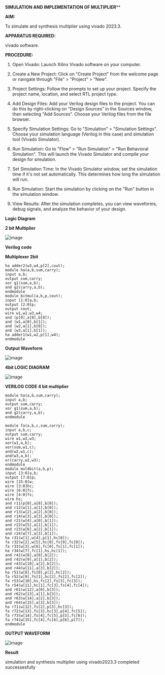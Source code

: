 
**SIMULATION AND IMPLEMENTATION OF MULTIPLIER****

**AIM:**

To simulate and synthesis multiplier using vivado 2023.3.

**APPARATUS REQUIRED:**

vivado software.
  
**PROCEDURE:**

1. Open Vivado: Launch Xilinx Vivado software on your computer.

2. Create a New Project: Click on "Create Project" from the welcome page or navigate through "File" > "Project" > "New".

3. Project Settings: Follow the prompts to set up your project. Specify the project name, location, and select RTL project type.

4. Add Design Files: Add your Verilog design files to the project. You can do this by right-clicking on "Design Sources" in the Sources window, then selecting "Add Sources". Choose your Verilog files from the file browser.

5. Specify Simulation Settings: Go to "Simulation" > "Simulation Settings". Choose your simulation language (Verilog in this case) and simulation tool (Vivado Simulator).

6. Run Simulation: Go to "Flow" > "Run Simulation" > "Run Behavioral Simulation". This will launch the Vivado Simulator and compile your design for simulation.

7. Set Simulation Time: In the Vivado Simulator window, set the simulation time if it's not set automatically. This determines how long the simulation will run.

8. Run Simulation: Start the simulation by clicking on the "Run" button in the simulation window.

9. View Results: After the simulation completes, you can view waveforms, debug signals, and analyze the behavior of your design.

**Logic Diagram**

**2 bit Multiplier**

![image](https://github.com/navaneethans/VLSI-LAB-EXP-3/assets/6987778/7713750f-65e6-41c0-8082-5005eac4031c)



**Verilog code**

**Multiplexer 2bit**
~~~
ha adder2(w3,w4,p[2],cout);
module ha(a,b,sum,carry);
input a,b;
output sum,carry;
xor g1(sum,a,b);
and g2(carry,a,b);
endmodule
module bitmul(a,b,p,cout);
input [1:0]a,b;
output [2:0]p;
output cout;
wire w1,w2,w3,w4;
and (p[0],a[0],b[0]);
and (w1,a[0],b[1]);
and (w2,a[1],b[0]);
and (w3,a[1],b[1]);
ha adder1(w1,w2,p[1],w4);
endmodule
~~~
**Output Waveform**

![image](https://github.com/dharshinimanimaran12/VLSI-LAB-EXP-3/assets/167978093/aa0ffcf0-efd0-4a20-9d71-1779ec04c3a3)

**4bit
LOGIC DIAGRAM**

![image](https://github.com/dharshinimanimaran12/VLSI-LAB-EXP-3/assets/167978093/b43dcfbc-33a4-4d13-b892-59577795430a)


**VERILOG CODE
4 bit multiplier**
~~~
module ha(a,b,sum,carry);
input a,b;
output sum,carry;
xor g1(sum,a,b);
and g2(carry,a,b);
endmodule

module fa(a,b,c,sum,carry);
input a,b,c;
output sum,carry;
wire w1,w2,w3;
xor(w1,a,b);
xor(sum,w1,c);
and(w2,w1,c);
and(w3,a,b);
or(carry,w2,w3);
endmodule
module mul4bit(a,b,p);
input [3:0]a,b;
output [7:0]p;
wire [15:0]w;
wire [3:0]hc;
wire [6:0]fc;
wire [4:0]fs;
wire hs;
and r11(p[0],a[0],b[0]);
and r12(w[1],a[1],b[0]);
and r13(w[2],a[2],b[0]);
and r14(w[3],a[3],b[0]);
and r21(w[4],a[0],b[1]);
and r22(w[5],a[1],b[1]);
and r23(w[6],a[2],b[1]);
and r24(w[7],a[3],b[1]);
ha r31(w[1],w[4],p[1],hc[0]);
fa r32(w[2],w[5],hc[0],fs[0],fc[0]);
fa r33(w[3],w[6],fc[0],fs[1],fc[1]);
ha r34(w[7],fc[1],hs,hc[1]);
and r41(w[8],a[0],b[2]);
and r42(w[9],a[1],b[2]);
and r43(w[10],a[2],b[2]);
and r44(w[11],a[3],b[2]);
ha r51(w[8],fs[0],p[2],hc[2]);
fa r52(w[9],fs[1],hc[2],fs[2],fc[2]);
fa r53(w[10],hs,fc[2],fs[3],fc[3]);
fa r54(w[11],hc[1],fc[3],fs[4],fc[4]);
and r61(w[12],a[0],b[3]);
and r62(w[13],a[1],b[3]);
and r63(w[14],a[2],b[3]);
and r64(w[15],a[3],b[3]);
ha r71(w[12],fs[2],p[3],hc[3]);
fa r72(w[13],fs[3],hc[3],p[4],fc[5]);
fa r73(w[14],fs[4],fc[5],p[5],fc[6]);
fa r74(w[15],fc[4],fc[6],p[6],p[7]);
endmodule
~~~

**OUTPUT WAVEFORM**

![image](https://github.com/dharshinimanimaran12/VLSI-LAB-EXP-3/assets/167978093/14c6281c-c7b1-41ff-afbd-f03e82d96df0)



**Result**

simulation and synthesis multiplier using vivado2023.3 completed successesfully



